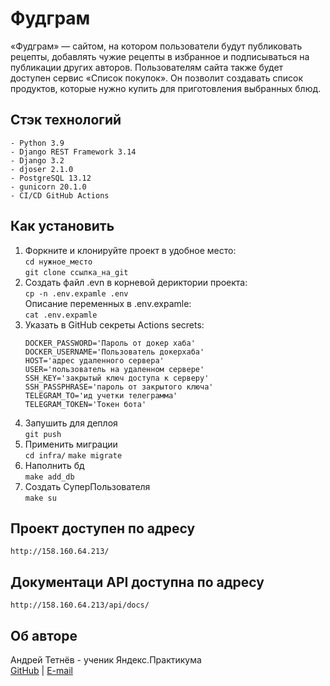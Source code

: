 # Фудграм
«Фудграм» — сайтом, на котором пользователи будут публиковать рецепты, 
добавлять чужие рецепты в избранное и подписываться на публикации других авторов. 
Пользователям сайта также будет доступен сервис «Список покупок». 
Он позволит создавать список продуктов, которые нужно купить для приготовления выбранных блюд.

## Стэк технологий
    - Python 3.9
    - Django REST Framework 3.14
    - Django 3.2
    - djoser 2.1.0
    - PostgreSQL 13.12
    - gunicorn 20.1.0
    - CI/CD GitHub Actions

## Как установить
1. Форкните и клонируйте проект в удобное место:\
   `cd нужное_место`\
   `git clone ссылка_на_git`
2. Создать файл .evn в корневой дериктории проекта:\
   `cp -n .env.expamle .env`\
   Описание переменных в .env.expamle: \
   `cat .env.expamle`
3. Указать в GitHub секреты Actions secrets:
   ```
   DOCKER_PASSWORD='Пароль от докер хаба'
   DOCKER_USERNAME='Пользователь докерхаба'
   HOST='адрес удаленного сервера'
   USER='пользователь на удаленном сервере'
   SSH_KEY='закрытый ключ доступа к серверу'
   SSH_PASSPHRASE='пароль от закрытого ключа'
   TELEGRAM_TO='ид учетки телеграмма'
   TELEGRAM_TOKEN='Токен бота'
   ```
4. Запушить для деплоя\
   `git push`
5. Применить миграции\
   `cd infra/`
   `make migrate`
6. Наполнить бд\
   `make add_db` 
7. Создать СуперПользователя\
   `make su`

## Проект доступен по адресу
   `http://158.160.64.213/` 

## Документаци API доступна по адресу
   `http://158.160.64.213/api/docs/`

## Об авторе
Андрей Тетнёв - ученик Яндекс.Практикума  
[GitHub](https://github.com/AndrewDevMan/) | [E-mail](mailto:andreytetnev@yandex.ru)